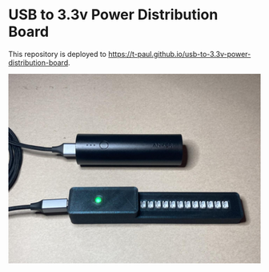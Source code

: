 # USB to 3.3v Power Distribution Board

This repository is deployed to https://t-paul.github.io/usb-to-3.3v-power-distribution-board.

![Foto of the board powered up via USB power bank](media/01.jpg)

